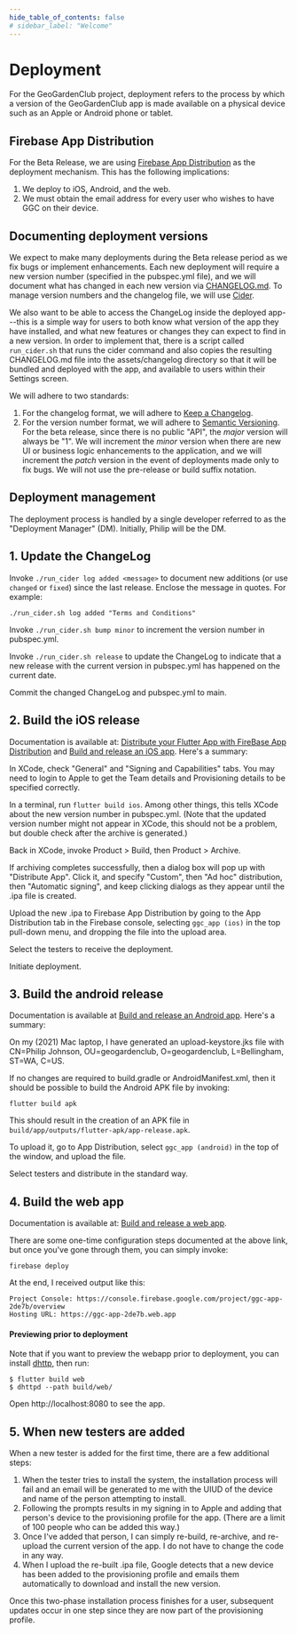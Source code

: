```yaml
---
hide_table_of_contents: false
# sidebar_label: "Welcome"
---
```


# Deployment

For the GeoGardenClub project, deployment refers to the process by which a version of the GeoGardenClub app is made available on a physical device such as an Apple or Android phone or tablet.

## Firebase App Distribution

For the Beta Release, we are using [Firebase App Distribution](https://firebase.google.com/docs/app-distribution) as the deployment mechanism. This has the following implications:

1. We deploy to iOS, Android, and the web.
2. We must obtain the email address for every user who wishes to have GGC on their device. 

## Documenting deployment versions

We expect to make many deployments during the Beta release period as we fix bugs or implement enhancements. Each new deployment will require a new version number (specified in the pubspec.yml file), and we will document what has changed in each new version via [CHANGELOG.md](https://github.com/geogardenclub/ggc_app/blob/main/CHANGELOG.md).  To manage version numbers and the changelog file, we will use [Cider](https://pub.dev/packages/cider).

We also want to be able to access the ChangeLog inside the deployed app---this is a simple way for users to both know what version of the app they have installed, and what new features or changes they can expect to find in a new version.  In order to implement that, there is a script called `run_cider.sh` that runs the cider command and also copies the resulting CHANGELOG.md file into the assets/changelog directory so that it will be bundled and deployed with the app, and available to users within their Settings screen.

We will adhere to two standards:
1. For the changelog format, we will adhere to [Keep a Changelog](https://keepachangelog.com/en/1.0.0/).
2. For the version number format, we will adhere to [Semantic Versioning](https://semver.org/spec/v2.0.0.html). For the beta release, since there is no public "API", the *major* version will always be "1". We will increment the *minor* version when there are new UI or business logic enhancements to the application, and we will increment the *patch* version in the event of deployments made only to fix bugs. We will not use the pre-release or build suffix notation.

## Deployment management

The deployment process is handled by a single developer referred to as the "Deployment Manager" (DM). Initially, Philip will be the DM.

## 1. Update the ChangeLog

Invoke `./run_cider log added <message>` to document new additions (or use `changed` or `fixed`) since the last release. Enclose the message in quotes. For example:

```shell
./run_cider.sh log added "Terms and Conditions"
```

Invoke `./run_cider.sh bump minor` to increment the version number in pubspec.yml.

Invoke `./run_cider.sh release` to update the ChangeLog to indicate that a new release with the current version in pubspec.yml has happened on the current date.

Commit the changed ChangeLog and pubspec.yml to main.

## 2. Build the iOS release

Documentation is available at: [Distribute your Flutter App with FireBase App Distribution](https://medium.com/@Ikay_codes/distribute-your-flutter-app-with-firebase-app-distribution-fc83e0ffb547) and [Build and release an iOS app](https://docs.flutter.dev/deployment/ios). Here's a summary:
  
In XCode, check "General" and "Signing and Capabilities" tabs. You may need to login to Apple to get the Team details and Provisioning details to be specified correctly.

In a terminal, run `flutter build ios`.  Among other things, this tells XCode about the new version number in pubspec.yml. (Note that the updated version number might not appear in XCode, this should not be a problem, but double check after the archive is generated.)

Back in XCode, invoke Product > Build, then Product > Archive.

If archiving completes successfully, then a dialog box will pop up with "Distribute App". Click it, and specify "Custom", then "Ad hoc" distribution, then "Automatic signing", and keep clicking dialogs as they appear until the .ipa file is created. 
  
Upload the new .ipa to Firebase App Distribution by going to the App Distribution tab in the Firebase console, selecting `ggc_app (ios)` in the top pull-down menu,  and dropping the file into the upload area. 
  
Select the testers to receive the deployment.
  
Initiate deployment.

## 3. Build the android release

Documentation is available at [Build and release an Android app](https://docs.flutter.dev/deployment/android). Here's a summary:

On my (2021) Mac laptop, I have generated an upload-keystore.jks file with CN=Philip Johnson, OU=geogardenclub, O=geogardenclub, L=Bellingham, ST=WA, C=US. 

If no changes are required to build.gradle or AndroidManifest.xml, then it should be possible to build the Android APK file by invoking:

```shell
flutter build apk
```

This should result in the creation of an APK file in `build/app/outputs/flutter-apk/app-release.apk`.

To upload it, go to App Distribution, select `ggc_app (android)` in the top of the window, and upload the file.

Select testers and distribute in the standard way.

## 4. Build the web app

Documentation is available at: [Build and release a web app](https://docs.flutter.dev/deployment/web).

There are some one-time configuration steps documented at the above link, but once you've gone through them, you can simply invoke:

```shell
firebase deploy
```

At the end, I received output like this:

```shell
Project Console: https://console.firebase.google.com/project/ggc-app-2de7b/overview
Hosting URL: https://ggc-app-2de7b.web.app
```

#### Previewing prior to deployment

Note that if you want to preview the webapp prior to deployment, you can install [dhttp](https://pub.dev/packages/dhttpd), then run:

```shell
$ flutter build web
$ dhttpd --path build/web/
```

Open http://localhost:8080 to see the app.

## 5. When new testers are added

When a new tester is added for the first time, there are a few additional steps:

1. When the tester tries to install the system, the installation process will fail and an email will be generated to me with the UIUD of the device and name of the person attempting to install.
2. Following the prompts results in my signing in to Apple and adding that person's device to the provisioning profile for the app. (There are a limit of 100 people who can be added this way.)
3. Once I've added that person, I can simply re-build, re-archive, and re-upload the current version of the app. I do not have to change the code in any way.
4. When I upload the re-built .ipa file, Google detects that a new device has been added to the provisioning profile and emails them automatically to download and install the new version.

Once this two-phase installation process finishes for a user, subsequent updates occur in one step since they are now part of the provisioning profile.
